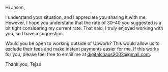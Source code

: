 Hi Jason,

I understand your situation, and I appreciate you sharing it with me. However, I hope you understand that the rate of $30–$40 you suggested is a bit tight considering my current rate. That said, I truly enjoyed working with you, so I have a suggestion.

Would you be open to working outside of Upwork? This would allow us to exclude their fees and make instant payments easier for me. If this works for you, please feel free to email me at digitalchaos2002@gmail.com.

Thank you,
Tejas